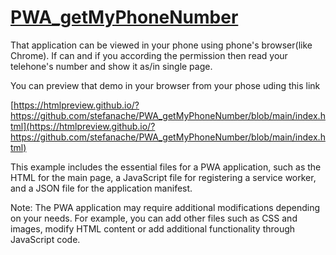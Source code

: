 # [PWA_getMyPhoneNumber](https://github.com/stefanache/PWA_getMyPhoneNumber)

That application can be viewed in your phone using phone's browser(like Chrome).
If can and if you according the permission then read your telehone's number and show it as/in single page.

You can preview that demo in your browser from your phose uding this link

[https://htmlpreview.github.io/?https://github.com/stefanache/PWA_getMyPhoneNumber/blob/main/index.html](https://htmlpreview.github.io/?https://github.com/stefanache/PWA_getMyPhoneNumber/blob/main/index.html)

This example includes the essential files for a PWA application, such as the HTML for the main page, 
a JavaScript file for registering a service worker, and a JSON file for the application manifest.

Note: The PWA application may require additional modifications depending on your needs. 
      For example, you can add other files such as CSS and images, modify HTML content or add additional 
      functionality through JavaScript code.
